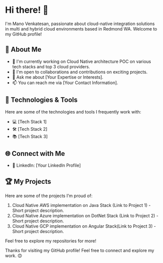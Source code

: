 # Hi there! 👋

I'm Mano Venkatesan, passionate about cloud-native integration solutions in multi and hybrid cloud environments based in Redmond WA. Welcome to my GitHub profile!

## 📌 About Me

- 🌱 I'm currently working on Cloud Native architecture POC on various tech stacks and top 3 cloud providers.
- 👯 I'm open to collaborations and contributions on exciting projects.
- 💬 Ask me about [Your Expertise or Interests].
- 📫 You can reach me via [Your Contact Information].

## 🔧 Technologies & Tools

Here are some of the technologies and tools I frequently work with:

- 💻 [Tech Stack 1]
- 🛠️ [Tech Stack 2]
- 📚 [Tech Stack 3]

## 🌐 Connect with Me

- 💼 LinkedIn: [Your LinkedIn Profile]

## 🏆 My Projects

Here are some of the projects I'm proud of:

1. Cloud Native AWS implementation on Java Stack (Link to Project 1) - Short project description.
2. Cloud Native Azure implementation on DotNet Stack (Link to Project 2) - Short project description.
3. Cloud Native GCP implementation on Angular Stack(Link to Project 3) - Short project description.

Feel free to explore my repositories for more!


Thanks for visiting my GitHub profile! Feel free to connect and explore my work. 😊
